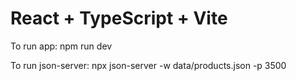 # React + TypeScript + Vite
 To run app:
  npm run dev

To run json-server:
npx json-server -w data/products.json -p 3500
